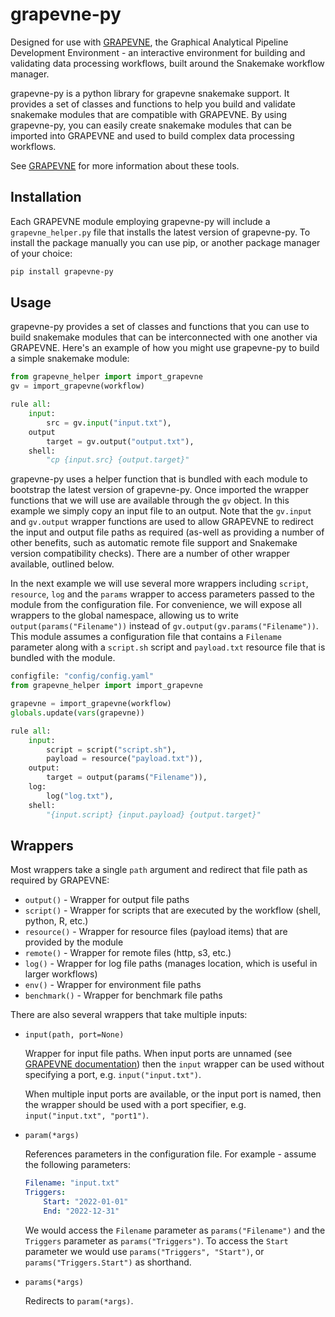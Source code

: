 # grapevne-py

Designed for use with [GRAPEVNE](https://github.com/kraemer-lab/GRAPEVNE), the Graphical Analytical Pipeline Development Environment - an interactive environment for building and validating data processing workflows, built around the Snakemake workflow manager.

grapevne-py is a python library for grapevne snakemake support. It provides a set of classes and functions to help you build and validate snakemake modules that are compatible with GRAPEVNE. By using grapevne-py, you can easily create snakemake modules that can be imported into GRAPEVNE and used to build complex data processing workflows.

See [GRAPEVNE](https://grapevne.readthedocs.io/en/latest/?badge=latest) for more information about these tools.

## Installation

Each GRAPEVNE module employing grapevne-py will include a `grapevne_helper.py` file that installs the latest version of grapevne-py. To install the package manually you can use pip, or another package manager of your choice:

```bash
pip install grapevne-py
```

## Usage

grapevne-py provides a set of classes and functions that you can use to build snakemake modules that can be interconnected with one another via GRAPEVNE. Here's an example of how you might use grapevne-py to build a simple snakemake module:

```python
from grapevne_helper import import_grapevne
gv = import_grapevne(workflow)

rule all:
    input:
        src = gv.input("input.txt"),
    output
        target = gv.output("output.txt"),
    shell:
        "cp {input.src} {output.target}"
```

grapevne-py uses a helper function that is bundled with each module to bootstrap the latest version of grapevne-py. Once imported the wrapper functions that we will use are available through the `gv` object. In this example we simply copy an input file to an output. Note that the `gv.input` and `gv.output` wrapper functions are used to allow GRAPEVNE to redirect the input and output file paths as required (as-well as providing a number of other benefits, such as automatic remote file support and Snakemake version compatibility checks). There are a number of other wrapper available, outlined below.

In the next example we will use several more wrappers including `script`, `resource`, `log` and the `params` wrapper to access parameters passed to the module from the configuration file. For convenience, we will expose all wrappers to the global namespace, allowing us to write `output(params("Filename"))` instead of `gv.output(gv.params("Filename"))`.  This module assumes a configuration file that contains a `Filename` parameter along with a `script.sh` script and `payload.txt` resource file that is bundled with the module.

```python
configfile: "config/config.yaml"
from grapevne_helper import import_grapevne

grapevne = import_grapevne(workflow)
globals.update(vars(grapevne))

rule all:
    input:
        script = script("script.sh"),
        payload = resource("payload.txt")),
    output:
        target = output(params("Filename")),
    log:
        log("log.txt"),
    shell:
        "{input.script} {input.payload} {output.target}"
```


## Wrappers

Most wrappers take a single `path` argument and redirect that file path as required by GRAPEVNE:
- `output()` - Wrapper for output file paths
- `script()` - Wrapper for scripts that are executed by the workflow (shell, python, R, etc.)
- `resource()` - Wrapper for resource files (payload items) that are provided by the module
- `remote()` - Wrapper for remote files (http, s3, etc.)
- `log()` - Wrapper for log file paths (manages location, which is useful in larger workflows)
- `env()` - Wrapper for environment file paths
- `benchmark()` - Wrapper for benchmark file paths

There are also several wrappers that take multiple inputs:

- `input(path, port=None)`
  
  Wrapper for input file paths. When input ports are unnamed (see [GRAPEVNE documentation](https://grapevne.readthedocs.io/en/latest/?badge=latest)) then the `input` wrapper can be used without specifying a port, e.g. `input("input.txt")`.

  When multiple input ports are available, or the input port is named, then the wrapper should be used with a port specifier, e.g. `input("input.txt", "port1")`.

- `param(*args)`

  References parameters in the configuration file. For example - assume the following parameters:

    ```yaml
    Filename: "input.txt"
    Triggers:
        Start: "2022-01-01"
        End: "2022-12-31"
    ```

    We would access the `Filename` parameter as `params("Filename")` and the `Triggers` parameter as `params("Triggers")`. To access the `Start` parameter we would use `params("Triggers", "Start")`, or `params("Triggers.Start")` as shorthand.

- `params(*args)`

  Redirects to `param(*args)`.

